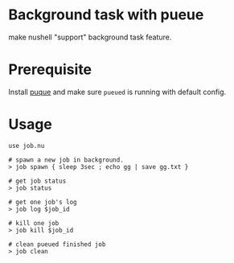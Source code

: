 # Background task with pueue
make nushell "support" background task feature.

# Prerequisite
Install [puque](https://github.com/Nukesor/pueue#installation) and make sure `pueued` is running with default config.

# Usage
```nushell
use job.nu

# spawn a new job in background.
> job spawn { sleep 3sec ; echo gg | save gg.txt }

# get job status
> job status

# get one job's log
> job log $job_id

# kill one job
> job kill $job_id

# clean pueued finished job
> job clean
```